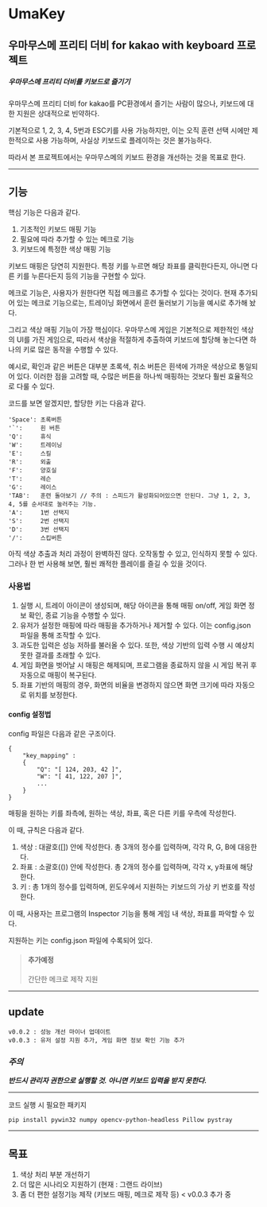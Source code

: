 # UmaKey

## 우마무스메 프리티 더비 for kakao with keyboard 프로젝트

##### 우마무스메 프리티 더비를 키보드로 즐기기

우마무스메 프리티 더비 for kakao를 PC환경에서 즐기는 사람이 많으나, 키보드에 대한 지원은 상대적으로 빈약하다.

기본적으로 1, 2, 3, 4, 5번과 ESC키를 사용 가능하지만, 이는 오직 훈련 선택 시에만 제한적으로 사용 가능하며, 사실상 키보드로 플레이하는 것은 불가능하다.

따라서 본 프로젝트에서는 우마무스메의 키보드 환경을 개선하는 것을 목표로 한다.

---

## 기능

핵심 기능은 다음과 같다.

1. 기초적인 키보드 매핑 기능
2. 필요에 따라 추가할 수 있는 메크로 기능
3. 키보드에 특정한 색상 매핑 기능

키보드 매핑은 당연히 지원한다. 특정 키를 누르면 해당 좌표를 클릭한다든지, 아니면 다른 키를 누른다든지 등의 기능을 구현할 수 있다.

메크로 기능은, 사용자가 원한다면 직접 메크롤르 추가할 수 있다는 것이다. 현재 추가되어 있는 메크로 기능으로는, 트레이닝 화면에서 훈련 둘러보기 기능을 예시로 추가해 놨다.

그리고 색상 매핑 기능이 가장 핵심이다. 우마무스메 게임은 기본적으로 제한적인 색상의 UI를 가진 게임으로, 따라서 색상을 적절하게 추출하여 키보드에 할당해 놓는다면 하나의 키로 많은 동작을 수행할 수 있다.

예시로, 확인과 같은 버튼은 대부분 초록색, 취소 버튼은 흰색에 가까운 색상으로 통일되어 있다. 이러한 점을 고려할 때, 수많은 버튼을 하나씩 매핑하는 것보다 훨씬 효율적으로 다룰 수 있다. 

코드를 보면 알겠지만, 할당한 키는 다음과 같다.

    'Space': 초록버튼
    '`':     흰 버튼
    'Q':     휴식
    'W':     트레이닝
    'E':     스킬
    'R':     외출
    'F':     양호실
    'T':     레슨
    'G':     레이스
    'TAB':   훈련 돌아보기 // 주의 : 스피드가 활성화되어있으면 안된다. 그냥 1, 2, 3, 4, 5를 순서대로 눌러주는 기능.
    'A':     1번 선택지
    'S':     2번 선택지
    'D':     3번 선택지
    '/':     스킵버튼

아직 색상 추출과 처리 과정이 완벽하진 않다. 오작동할 수 있고, 인식하지 못할 수 있다. 그러나 한 번 사용해 보면, 훨씬 쾌적한 플레이를 즐길 수 있을 것이다.

### 사용법

1. 실행 시, 트레이 아이콘이 생성되며, 해당 아이콘을 통해 매핑 on/off, 게임 화면 정보 확인, 종료 기능을 수행할 수 있다.
2. 유저가 설정한 매핑에 따라 매핑을 추가하거나 제거할 수 있다. 이는 config.json 파일을 통해 조작할 수 있다.
3. 과도한 입력은 성능 저하를 불러올 수 있다. 또한, 색상 기반의 입력 수행 시 예상치 못한 결과를 초래할 수 있다.
4. 게임 화면을 벗어날 시 매핑은 해제되며, 프로그램을 종료하지 않을 시 게임 복귀 후 자동으로 매핑이 복구된다.
5. 좌표 기반의 매핑의 경우, 화면의 비율을 변경하지 않으면 화면 크기에 따라 자동으로 위치를 보정한다.

#### config 설정법

config 파일은 다음과 같은 구조이다.

```
{
    "key_mapping" : 
    {
        "Q": "[ 124, 203, 42 ]",
        "W": "[ 41, 122, 207 ]",
        ...
    }
}
```

매핑을 원하는 키를 좌측에, 원하는 색상, 좌표, 혹은 다른 키를 우측에 작성한다.

이 때, 규칙은 다음과 같다.

1. 색상     : 대괄호([]) 안에 작성한다. 총 3개의 정수를 입력하며, 각각 R, G, B에 대응한다.
2. 좌표     : 소괄호(()) 안에 작성한다. 총 2개의 정수를 입력하며, 각각 x, y좌표에 해당한다.
3. 키       : 총 1개의 정수를 입력하며, 윈도우에서 지원하는 키보드의 가상 키 번호를 작성한다.

이 때, 사용자는 프로그램의 Inspector 기능을 통해 게임 내 색상, 좌표를 파악할 수 있다.

지원하는 키는 config.json 파일에 수록되어 있다.

>#### 추가예정
>간단한 메크로 제작 지원
 
---

## update

    v0.0.2 : 성능 개선 마이너 업데이트
    v0.0.3 : 유저 설정 지원 추가, 게임 화면 정보 확인 기능 추가

    

### ***주의***

***반드시 관리자 권한으로 실행할 것. 아니면 키보드 입력을 받지 못한다.***

---

코드 실행 시 필요한 패키지

```
pip install pywin32 numpy opencv-python-headless Pillow pystray
```

---

## 목표

1. 색상 처리 부분 개선하기
2. 더 많은 시나리오 지원하기 (현재 : 그랜드 라이브)
3. 좀 더 편한 설정기능 제작 (키보드 매핑, 메크로 제작 등) < v0.0.3 추가 중
